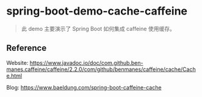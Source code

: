 # spring-boot-demo-cache-caffeine

> 此 demo 主要演示了 Spring Boot 如何集成 caffeine 使用缓存。


## Reference
Website:
https://www.javadoc.io/doc/com.github.ben-manes.caffeine/caffeine/2.2.0/com/github/benmanes/caffeine/cache/Cache.html

Blog:
https://www.baeldung.com/spring-boot-caffeine-cache
